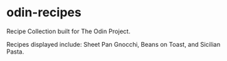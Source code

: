 # odin-recipes

Recipe Collection built for The Odin Project.

Recipes displayed include: Sheet Pan Gnocchi, Beans on Toast, and Sicilian Pasta.